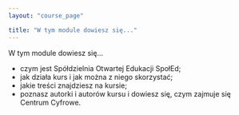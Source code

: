 ```yaml
---
layout: "course_page"

title: "W tym module dowiesz się..."
---
```


<div class="text-center screen-title">
W tym module dowiesz się...
</div>


<div class="screen-content">
<ul class="bullet">  
<li>czym jest Spółdzielnia Otwartej Edukacji SpołEd;</li>
<li>jak działa kurs i jak można z niego skorzystać;</li>
<li>jakie treści znajdziesz na kursie;</li>
<li>poznasz autorki i autorów kursu i dowiesz się, czym zajmuje się Centrum Cyfrowe.</li>
</ul>

</div>  
